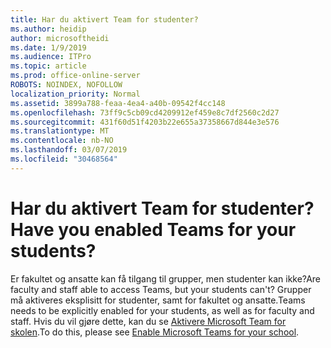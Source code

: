 ```yaml
---
title: Har du aktivert Team for studenter?
ms.author: heidip
author: microsoftheidi
ms.date: 1/9/2019
ms.audience: ITPro
ms.topic: article
ms.prod: office-online-server
ROBOTS: NOINDEX, NOFOLLOW
localization_priority: Normal
ms.assetid: 3899a788-feaa-4ea4-a40b-09542f4cc148
ms.openlocfilehash: 73ff9c5cb09cd4209912ef459e8c7df2560c2d27
ms.sourcegitcommit: 431f60d51f4203b22e655a37358667d844e3e576
ms.translationtype: MT
ms.contentlocale: nb-NO
ms.lasthandoff: 03/07/2019
ms.locfileid: "30468564"
---
```

# <a name="have-you-enabled-teams-for-your-students"></a><span data-ttu-id="c518e-102">Har du aktivert Team for studenter?</span><span class="sxs-lookup"><span data-stu-id="c518e-102">Have you enabled Teams for your students?</span></span>


<span data-ttu-id="c518e-103">Er fakultet og ansatte kan få tilgang til grupper, men studenter kan ikke?</span><span class="sxs-lookup"><span data-stu-id="c518e-103">Are faculty and staff able to access Teams, but your students can't?</span></span> <span data-ttu-id="c518e-104">Grupper må aktiveres eksplisitt for studenter, samt for fakultet og ansatte.</span><span class="sxs-lookup"><span data-stu-id="c518e-104">Teams needs to be explicitly enabled for your students, as well as for faculty and staff.</span></span> <span data-ttu-id="c518e-105">Hvis du vil gjøre dette, kan du se [Aktivere Microsoft Team for skolen](https://docs.microsoft.com/education/get-started/enable-microsoft-teams).</span><span class="sxs-lookup"><span data-stu-id="c518e-105">To do this, please see [Enable Microsoft Teams for your school](https://docs.microsoft.com/education/get-started/enable-microsoft-teams).</span></span>
  

